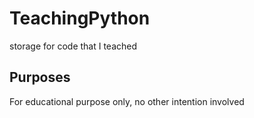 # TeachingPython
storage for code that I teached 

## Purposes
For educational purpose only, no other intention involved
